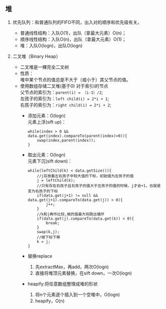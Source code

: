 堆
---
1. 优先队列：和普通队列的FIFO不同，出入对的顺序和优先级有关。
    - 普通线性结构：入队O(1)，出队（拿最大元素）O(n)；
    - 顺序线性结构：入队O(n)，出队（拿最大元素）O(1)；
    - 堆：入队O(logn)，出队O(logn)
    
2. 二叉堆（Binary Heap）
    - 二叉堆是一棵完全二叉树
    - 性质：  
    堆中某个节点的值总是不大于（或小于）其父节点的值。
    - 使用数组存储二叉堆(基于0) 
        对于索引i的节点  
        父节点的索引为：`parent(i) = （i-1）/2`;  
        左孩子的索引为：`left child(i) = 2*i + 1`;  
        右孩子的索引为：`right child(i) = 2*i + 2`;
        - 添加元素：O(logn)  
        元素上浮(sift up)：
            ```java_holder_method_tree
            while(index > 0 && data.get(index).compareTo(parent(index)>0)){
                swap(index,parent(index));
            }
            ```
        - 取出元素：O(logn)  
        元素下沉(sift down)：
            ```java_holder_method_tree
            while(leftChild(k) < data.getSize()){
                //j存放着左右孩子中较大值的下标，初始值为左孩子的值
                j = leftChild(k);
                //只有存在右孩子且右孩子的值大于左孩子的值的时候，j才会+1，也就是变为右孩子的下标
                if(data.get(j+1) != null && data.get(j+1).compareTo(data.get(j)) > 0){
                    j++;
                }
                //k和j再作比较,根的值最大则跳出循环
                if(data.get(j).compareTo(data.get(k)) < 0){
                    break;
                }
                swap(k,j);
                //根下标下移
                k = j;
            }
            ```
            
        - 替换replace
            1. 先extractMax，再add，两次O(logn)
            2. 直接将堆顶元素替换，在sift down，一次O(logn)
            
        - heapify:将任意数组整理成堆的形状
            1. 将n个元素逐个插入到一个空堆中，O(logn)
            2. heapify，O(n)
